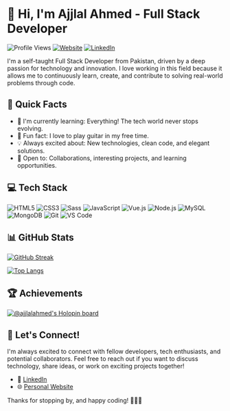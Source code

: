 # 👋 Hi, I'm Ajjlal Ahmed - Full Stack Developer

![Profile Views](https://komarev.com/ghpvc/?username=ajjlalahmed&label=Profile%20views&color=0e75b6&style=flat)
[![Website](https://img.shields.io/badge/Website-ajjlalahmed.netlify.app-blue?style=flat&logo=google-chrome)](https://ajjlalahmed.netlify.app/)
[![LinkedIn](https://img.shields.io/badge/LinkedIn-Connect-blue?style=flat&logo=linkedin)](https://www.linkedin.com/in/ajjlalahmed)

I'm a self-taught Full Stack Developer from Pakistan, driven by a deep passion for technology and innovation. I love working in this field because it allows me to continuously learn, create, and contribute to solving real-world problems through code.

## 🚀 Quick Facts

- 🌱 I'm currently learning: Everything! The tech world never stops evolving.
- 🎸 Fun fact: I love to play guitar in my free time.
- 💡 Always excited about: New technologies, clean code, and elegant solutions.
- 🤝 Open to: Collaborations, interesting projects, and learning opportunities.

## 💻 Tech Stack

![HTML5](https://img.shields.io/badge/-HTML5-E34F26?style=flat&logo=html5&logoColor=white)
![CSS3](https://img.shields.io/badge/-CSS3-1572B6?style=flat&logo=css3)
![Sass](https://img.shields.io/badge/-Sass-CC6699?style=flat&logo=sass&logoColor=white)
![JavaScript](https://img.shields.io/badge/-JavaScript-F7DF1E?style=flat&logo=javascript&logoColor=black)
![Vue.js](https://img.shields.io/badge/-Vue.js-4FC08D?style=flat&logo=vue.js&logoColor=white)
![Node.js](https://img.shields.io/badge/-Node.js-339933?style=flat&logo=node.js&logoColor=white)
![MySQL](https://img.shields.io/badge/-MySQL-4479A1?style=flat&logo=mysql&logoColor=white)
![MongoDB](https://img.shields.io/badge/-MongoDB-47A248?style=flat&logo=mongodb&logoColor=white)
![Git](https://img.shields.io/badge/-Git-F05032?style=flat&logo=git&logoColor=white)
![VS Code](https://img.shields.io/badge/-VS%20Code-007ACC?style=flat&logo=visual-studio-code&logoColor=white)

## 📊 GitHub Stats

[![GitHub Streak](https://github-readme-streak-stats.herokuapp.com?user=ajjlalahmed&theme=tokyonight&date_format=M%20j%5B%2C%20Y%5D)](https://git.io/streak-stats)

[![Top Langs](https://github-readme-stats.vercel.app/api/top-langs/?username=ajjlalahmed&layout=compact&theme=tokyonight)](https://github.com/anuraghazra/github-readme-stats)

## 🏆 Achievements

[![@ajjlalahmed's Holopin board](https://holopin.io/api/user/board?user=ajjlalahmed)](https://holopin.io/@ajjlalahmed)

## 🤝 Let's Connect!

I'm always excited to connect with fellow developers, tech enthusiasts, and potential collaborators. Feel free to reach out if you want to discuss technology, share ideas, or work on exciting projects together!

- 💼 [LinkedIn](https://www.linkedin.com/in/ajjlalahmed)
- 🌐 [Personal Website](https://ajjlalahmed.netlify.app/)

Thanks for stopping by, and happy coding! 👨‍💻✨
